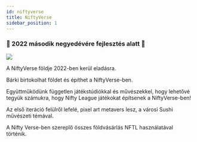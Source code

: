 ```yaml
---
id: niftyverse
title: NiftyVerse
sidebar_position: 1
---
```


### 🚧 2022 második negyedévére fejlesztés alatt 🚧

![](/img/niftyverse-snarfy.gif)

A NiftyVerse földje 2022-ben kerül eladásra.

Bárki birtokolhat földet és építhet a NiftyVerse-ben.

Együttműködünk független játékstúdiókkal és művészekkel, hogy lehetővé tegyük számukra, hogy Nifty League játékokat építsenek a NiftyVerse-ben!

Az első iteráció felülről lefelé, pixel art metavers lesz, a városi Sushi művészeti témával.

A Nifty Verse-ben szereplő összes földvásárlás NFTL használatával történik.
